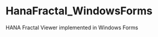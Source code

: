 HanaFractal_WindowsForms
========================

HANA Fractal Viewer implemented in Windows Forms
